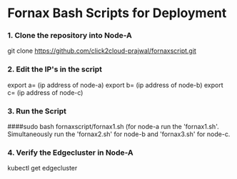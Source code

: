 # Fornax Bash Scripts for Deployment

### 1. Clone the repository into Node-A 
git clone https://github.com/click2cloud-prajwal/fornaxscript.git

### 2. Edit the IP's in the script
export a= (ip address of node-a)
export b= (ip address of node-b)
export c= (ip address of node-c)

### 3. Run the Script
####sudo bash fornaxscript/fornax1.sh 
(for node-a run the 'fornax1.sh'. Simultaneously run the 'fornax2.sh' for node-b and 'fornax3.sh' for node-c.
  
### 4. Verify the Edgecluster in Node-A
kubectl get edgecluster

